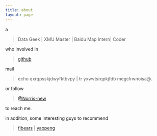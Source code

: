 ```yaml
---
title: about
layout: page
---
```


a

> Data Geek \| XMU Master \| Baidu Map Intern\| Coder

who involved in 

> [github](https://github.com/Norris-Niu)

mail 

> echo qxrqpsskjdwyfktbvpy \| tr yxwvtsrqpkjfdb megclrwnoisa@.

or follow 

> [@Norris-new](https://www.zhihu.com/people/Norris-new)

to reach me.

in addition, some interesting guys to recommend

> [fibears](http://fibears.github.io/) \| [yaopeng](http://yphuang.github.io/)
